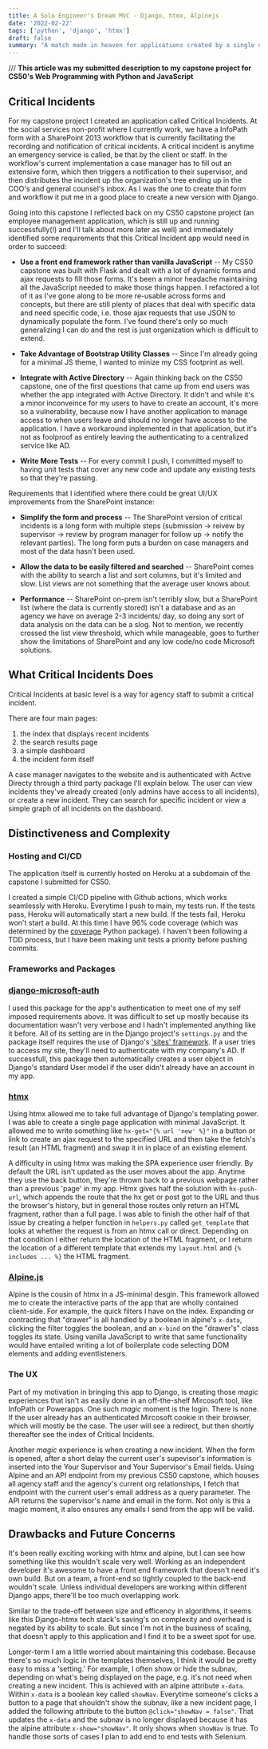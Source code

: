 ```yaml
---
title: A Solo Engineer's Dream MVC - Django, htmx, Alpinejs
date: '2022-02-22'
tags: ['python', 'django', 'htmx']
draft: false
summary: "A match made in heaven for applications created by a single developer, taking full advantage of Django's templating and organization."
---
```


/// **This article was my submitted description to my capstone project for CS50's Web Programming with Python and JavaScript**

## Critical Incidents

For my capstone project I created an application called Critical Incidents. At the social services non-profit where I currently work, we have a InfoPath form with a SharePoint 2013 workflow that is currently facilitating the recording and notification of critical incidents. A critical incident is anytime an emergency service is called, be that by the client or staff. In the workflow's current implementation a case manager has to fill out an extensive form, which then triggers a notification to their supervisor, and then distributes the incident up the organization's tree ending up in the COO's and general counsel's inbox. As I was the one to create that form and workflow it put me in a good place to create a new version with Django.

Going into this capstone I reflected back on my CS50 capstone project (an employee management application, which is still up and running successfully(!) and I'll talk about more later as well) and immediately identified some requirements that this Critical Incident app would need in order to succeed:

- **Use a front end framework rather than vanilla JavaScript** -- My CS50 capstone was built with Flask and dealt with a lot of dynamic forms and ajax requests to fill those forms. It's been a minor headache maintaining all the JavaScript needed to make those things happen. I refactored a lot of it as I've gone along to be more re-usable across forms and concepts, but there are still plenty of places that deal with specific data and need specific code, i.e. those ajax requests that use JSON to dynamically populate the form. I've found there's only so much generalizing I can do and the rest is just organization which is difficult to extend.

- **Take Advantage of Bootstrap Utility Classes** -- Since I'm already going for a minimal JS theme, I wanted to minize my CSS footprint as well.

- **Integrate with Active Directory** -- Again thinking back on the CS50 capstone, one of the first questions that came up from end users was whether the app integrated with Active Directory. It didn't and while it's a minor inconveince for my users to have to create an account, it's more so a vulnerability, because now I have another application to manage access to when users leave and should no longer have access to the application. I have a workaround inplemented in that application, but it's not as foolproof as entirely leaving the authenticating to a centralized service like AD.

- **Write More Tests** -- For every commit I push, I committed myself to having unit tests that cover any new code and update any existing tests so that they're passing.

Requirements that I identified where there could be great UI/UX improvements from the SharePoint instance:

- **Simplify the form and process** -- The SharePoint version of critical incidents is a long form with multiple steps (submission -> reivew by supervisor -> review by program manager for follow up -> notify the relevant parties). The long form puts a burden on case managers and most of the data hasn't been used.

- **Allow the data to be easily filtered and searched** -- SharePoint comes with the ability to search a list and sort columns, but it's limited and slow. List views are not something that the average user knows about.

- **Performance** -- SharePoint on-prem isn't terribly slow, but a SharePoint list (where the data is currently stored) isn't a database and as an agency we have on average 2-3 incidents/ day, so doing any sort of data analysis on the data can be a slog. Not to mention, we recently crossed the list view threshold, which while manageable, goes to further show the limitations of SharePoint and any low code/no code Microsoft solutions.

## What Critical Incidents Does

Critical Incidents at basic level is a way for agency staff to submit a critical incident.

There are four main pages:

1. the index that displays recent incidents
2. the search results page
3. a simple dashboard
4. the incident form itself

A case manager navigates to the website and is authenticated with Active Directy through a third party package I'll explain below. The user can view incidents they've already created (only admins have access to all incidents), or create a new incident. They can search for specific incident or view a simple graph of all incidents on the dashboard.

## Distinctiveness and Complexity

### Hosting and CI/CD

The application itself is currently hosted on Heroku at a subdomain of the capstone I submitted for CS50.

I created a simple CI/CD pipeline with Github actions, which works seamlessly with Heroku. Everytime I push to main, my tests run. If the tests pass, Heroku will automatically start a new build. If the tests fail, Heroku won't start a build. At this time I have 96% code coverage (which was determined by the [coverage](https://pypi.org/project/coverage/) Python package). I haven't been following a TDD process, but I have been making unit tests a priority before pushing commits.

### Frameworks and Packages

### [django-microsoft-auth](https://pypi.org/project/django-microsoft-auth/)

I used this package for the app's authentication to meet one of my self imposed requirements above. It was difficult to set up mostly because its documentation wasn't very verbose and I hadn't implemented anything like it before. All of its setting are in the Django project's `settings.py` and the package itself requires the use of Django's ['sites' framework](https://docs.djangoproject.com/en/4.0/ref/contrib/sites/#enabling-the-sites-framework). If a user tries to access my site, they'll need to authenticate with my company's AD. If successfull, this package then automatically creates a user object in Django's standard User model if the user didn't already have an account in my app.

### [htmx](https://htmx.org/)

Using htmx allowed me to take full advantage of Django's templating power. I was able to create a single page application with minimal JavaScript. It allowed me to write something like `hx-get="{% url 'new' %}"` in a button or link to create an ajax request to the specified URL and then take the fetch's result (an HTML fragment) and swap it in in place of an existing element.

A difficulty in using htmx was making the SPA experience user friendly. By default the URL isn't updated as the user moves about the app. Anytime they use the back button, they're thrown back to a previous webpage rather than a previous 'page' in my app. Htmx gives half the solution with `hx-push-url`, which appends the route that the hx get or post got to the URL and thus the browser's history, but in general those routes only return an HTML fragment, rather than a full page. I was able to finish the other half of that issue by creating a helper function in `helpers.py` called `get_template` that looks at whether the request is from an htmx call or direct. Depending on that condition I either return the location of the HTML fragment, or I return the location of a different template that extends my `layout.html` and `{% includes ... %}` the HTML fragment.

### [Alpine.js](https://alpinejs.dev/)

Alpine is the cousin of htmx in a JS-minimal desgin. This framework allowed me to create the interactive parts of the app that are wholly contained client-side. For example, the quick filters I have on the index. Expanding or contracting that "drawer" is all handled by a boolean in alpine's `x-data`, clicking the filter toggles the boolean, and an `x-bind` on the "drawer's" class toggles its state. Using vanilla JavaScript to write that same functionality would have entailed writing a lot of boilerplate code selecting DOM elements and adding eventlisteners.

### The UX

Part of my motivation in bringing this app to Django, is creating those _magic_ experiences that isn't as easily done in an off-the-shelf Mircosoft tool, like InfoPath or Powerapps. One such _magic_ moment is the login. There is none. If the user already has an authenticated Mircosoft cookie in their browser, which will mostly be the case. The user will see a redirect, but then shortly thereafter see the index of Critical Incidents.

Another _magic_ experience is when creating a new incident. When the form is opened, after a short delay the current user's supevisor's information is inserted into the Your Supervisor and Your Supervisor's Email fields. Using Alpine and an API endpoint from my previous CS50 capstone, which houses all agency staff and the agency's current org relationships, I fetch that endpoint with the current user's email address as a query parameter. The API returns the supervisor's name and email in the form. Not only is this a magic moment, it also ensures any emails I send from the app will be valid.

## Drawbacks and Future Concerns

It's been really exciting working with htmx and alpine, but I can see how something like this wouldn't scale very well. Working as an independent developer it's awesome to have a front end framework that doesn't need it's own build. But on a team, a front-end so tightly coupled to the back-end wouldn't scale. Unless individual developers are working within different Django apps, there'll be too much overlapping work.

Similar to the trade-off between size and efficency in algorithms, it seems like this Django-htmx tech stack's saving's on complexity and overhead is negated by its ability to scale. But since I'm not in the business of scaling, that doesn't apply to this application and I find it to be a sweet spot for use.

Longer-term I am a little worried about maintaining this codebase. Because there's so much logic in the templates themselves, I think it would be pretty easy to miss a 'setting.' For example, I often show or hide the subnav, depending on what's being displayed on the page, e.g. it's not need when creating a new incident. This is achieved with an alpine attribute `x-data`. Within `x-data` is a boolean key called `showNav`. Everytime someone's clicks a button to a page that shouldn't show the subnav, like a new incident page, I added the following attribute to the button `@click="showNav = false"`. That updates the `x-data` and the subnav is no longer displayed because it has the alpine attribute `x-show="showNav"`. It only shows when `showNav` is true. To handle those sorts of cases I plan to add end to end tests with Selenium.

